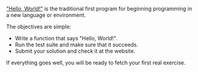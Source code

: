 ["Hello, World!"](http://en.wikipedia.org/wiki/%22Hello,_world!%22_program) is
the traditional first program for beginning programming in a new language
or environment.

The objectives are simple:

- Write a function that says "Hello, World!".
- Run the test suite and make sure that it succeeds.
- Submit your solution and check it at the website.

If everything goes well, you will be ready to fetch your first real exercise.
